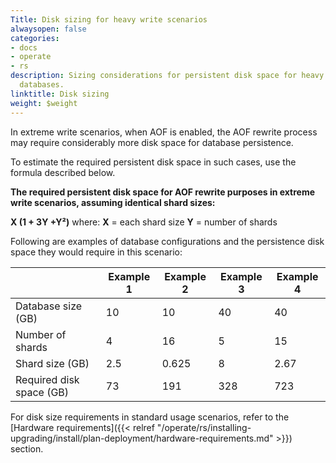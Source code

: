 ```yaml
---
Title: Disk sizing for heavy write scenarios
alwaysopen: false
categories:
- docs
- operate
- rs
description: Sizing considerations for persistent disk space for heavy throughput
  databases.
linktitle: Disk sizing
weight: $weight
---
```

In extreme write scenarios, when AOF is enabled, the AOF rewrite process
may require considerably more disk space for database persistence.

To estimate the required persistent disk space in such cases, use the
formula described below.

**The required persistent disk space for AOF rewrite purposes in extreme
write scenarios, assuming identical shard sizes:**

**X (1 + 3Y +Y²)**
where:
**X** = each shard size
**Y** = number of shards

Following are examples of database configurations and the persistence
disk space they would require in this scenario:

|   | Example 1 | Example 2 | Example 3 | Example 4 |
|---|------------|-----------------|------------|-----------------|
| Database size (GB) | 10 | 10 | 40 | 40 |
| Number of shards | 4 | 16 | 5 | 15 |
| Shard size (GB) | 2.5 | 0.625 | 8 | 2.67 |
| Required disk space (GB) | 73 | 191 | 328 | 723 |

For disk size requirements in standard usage scenarios, refer to the
[Hardware
requirements]({{< relref "/operate/rs/installing-upgrading/install/plan-deployment/hardware-requirements.md" >}})
section.
